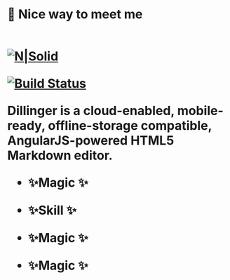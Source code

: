 <h1> 🤞 Nice way to meet me <br><br>

[![N|Solid](https://cldup.com/dTxpPi9lDf.thumb.png)](https://nodesource.com/products/nsolid)

[![Build Status](https://travis-ci.org/joemccann/dillinger.svg?branch=master)](https://travis-ci.org/joemccann/dillinger)

Dillinger is a cloud-enabled, mobile-ready, offline-storage compatible,
AngularJS-powered HTML5 Markdown editor.

- ✨Magic ✨
- ✨Skill ✨

- ✨Magic ✨
- ✨Magic ✨

